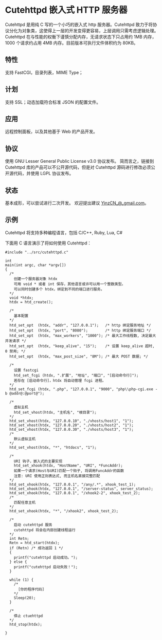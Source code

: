 Cutehttpd 嵌入式 HTTP 服务器
============================

Cutehttpd 是用纯 C 写的一个小巧的嵌入式 http 服务器。Cutehttpd 致力于将协议分化为对象类，这使得上一层的开发变得更容易，上层调用只需考虑逻辑处理。Cutehttpd 在与性能的权衡下谨慎分配内存，无请求状态下只占用约 1MB 内存，1000 个请求约占用 4MB 内存。目前版本可执行文件体积约为 80KB。


特性
----
支持 FastCGI，目录列表，MIME Type；


计划
----
支持 SSL；动态加载符合标准 JSON 的配置文件。


应用
----
远程控制面板，以及其他基于 Web 的产品开发。


协议
----
使用 GNU Lesser General Public License v3.0 协议发布。
简而言之，链接到 Cutehttpd 库的产品可以不公开源代码，但是对 Cutehttpd 源码进行修改必须公开源代码，并使用 LGPL 协议发布。


状态
----
基本成形，可以尝试进行二次开发。
欢迎提出建议 YinzCN_@_gmail.com。


示例
----
Cutehttpd 将支持多种编程语言，包括 C/C++, Ruby, Lua, C#

下面用 C 语言演示了将如何使用 Cutehttpd：


    #include "../src/cutehttpd.c"

    int
    main(int argc, char *argv[])
    {
      /*
        创建一个服务器对象 htdx
        可用 void * 或者 int 保存，其他语言或许可以用一个整数类型。
        可以同时创建多个 htdx，绑定到不同的端口进行服务。
      */
      void *htdx;
      htdx = htd_create();

      /*
        基本配置
      */
      htd_set_opt  (htdx, "addr", "127.0.0.1");   /* http 绑定服务地址 */
      htd_set_opt  (htdx, "port", "8080");        /* http 绑定服务端口 */
      htd_set_opt  (htdx, "max_workers", "1000"); /* 最大工作线程数, 决定最大并发请求 */
      htd_set_opt  (htdx, "keep_alive", "15");    /* 设置 keep_alive 超时, 0 禁用; */
      htd_set_opt  (htdx, "max_post_size", "8M"); /* 最大 POST 数据; */

      /*
        设置 fastcgi
        htd_set_fcgi (htdx, ".扩展", "地址", "端口", "[启动命令行]");
        若存在 [启动命令行]，htdx 将自动管理 fcgi 进程。
      */
      htd_set_fcgi (htdx, ".php", "127.0.0.1", "9000", "php\\php-cgi.exe -b @addr@:@port@");

      /*
        虚拟主机
        htd_set_vhost(htdx, "主机名", "根目录");
      */
      htd_set_vhost(htdx, "127.0.0.10", "./vhosts/host1", "1");
      htd_set_vhost(htdx, "127.0.0.20", "./vhosts/host2", "1");
      htd_set_vhost(htdx, "127.0.0.30", "./vhosts/host3", "1");
      /*
        默认虚拟主机
      */
      htd_set_vhost(htdx, "*", "htdocs", "1");

      /*
        URI 钩子，嵌入式的主要实现
        htd_set_xhook(htdx, "HostName", "URI", *FuncAddr);
        如果一个请求(Host与URI)匹配一个钩子, 将调用FuncAddr的函数
        注意: URI 使用正则表达式, 而主机名直接完整匹配
      */
      htd_set_xhook(htdx, "127.0.0.1", "/any/.*", xhook_test_1);
      htd_set_xhook(htdx, "127.0.0.1", "/server-status", server_status);
      htd_set_xhook(htdx, "127.0.0.1", "/xhook2-2", xhook_test_2);
      /*
        匹配任意主机
      */
      htd_set_xhook(htdx, "*", "/xhook2", xhook_test_2);

      /*
        启动 cutehttpd 服务
        cutehttpd 将会在内部创建线程运行
      */
      int Retn;
      Retn = htd_start(htdx);
      if (Retn) /* 成功返回 1 */
      {
        printf("cutehttpd 启动成功。");
      } else {
        printf("cutehttpd 启动失败！");
      }

      while (1) {
        /*
          [你的程序代码]
        */
        Sleep(20);
      }

      /*
        停止 ctuehttpd
      */
      htd_stop(htdx);

    }
